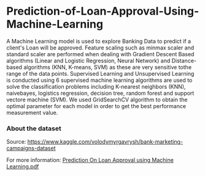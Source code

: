 # Prediction-of-Loan-Approval-Using-Machine-Learning
A Machine Learning model is used to explore Banking Data to predict if a client's Loan will be approved.
Feature scaling such as minmax scaler and standard scaler are performed when dealing with Gradient Descent Based algorithms (Linear and Logistic Regression, Neural Network) and Distance-based algorithms (KNN, K-means, SVM) as these are very sensitive tothe range of the data points.
Supervised Learning and Unsupervised Learning is conducted using 6 supervised machine learning algorithms are used to solve the classification problems including K-nearest neighbors (KNN), naivebayes, logistics regression, decision tree, random forest and support vectore machine (SVM).
We used GridSearchCV algorithm to obtain the optimal parameter for each model in order to get the best performance measurement value.


### About the dataset 
Source: https://www.kaggle.com/volodymyrgavrysh/bank-marketing-campaigns-dataset


For more information:
[Prediction On Loan Approval using Machine Learning.pdf](https://github.com/hwaernie/Prediction-of-Loan-Approval-Using-Machine-Learning/files/7187082/Prediction.On.Loan.Approval.using.Machine.Learning.pdf)
